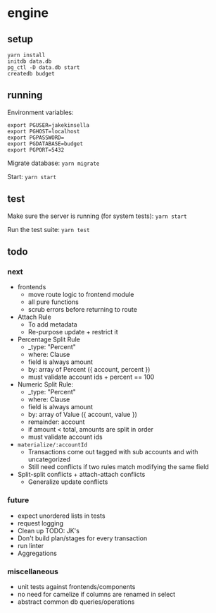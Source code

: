 # engine

## setup
`yarn install`  
`initdb data.db`  
`pg_ctl -D data.db start`  
`createdb budget`  

## running

Environment variables:
```
export PGUSER=jakekinsella
export PGHOST=localhost
export PGPASSWORD=
export PGDATABASE=budget
export PGPORT=5432
```

Migrate database:
`yarn migrate`

Start:
`yarn start`

## test
Make sure the server is running (for system tests):
`yarn start`

Run the test suite:
`yarn test`

## todo

### next
 - frontends
   - move route logic to frontend module
   - all pure functions
   - scrub errors before returning to route
 - Attach Rule
   - To add metadata
   - Re-purpose update + restrict it
 - Percentage Split Rule
   - \_type: "Percent"
   - where: Clause
   - field is always amount
   - by: array of Percent ({ account, percent })
   - must validate account ids + percent == 100
 - Numeric Split Rule:
   - \_type: "Percent"
   - where: Clause
   - field is always amount
   - by: array of Value ({ account, value })
   - remainder: account
   - if amount < total, amounts are split in order
   - must validate account ids
 - `materialize/:accountId`
   - Transactions come out tagged with sub accounts and with uncategorized
   - Still need conflicts if two rules match modifying the same field
 - Split-split conflicts + attach-attach conflicts
   - Generalize update conflicts

### future
 - expect unordered lists in tests
 - request logging
 - Clean up TODO: JK's
 - Don't build plan/stages for every transaction
 - run linter
 - Aggregations

### miscellaneous
 - unit tests against frontends/components
 - no need for camelize if columns are renamed in select
 - abstract common db queries/operations
